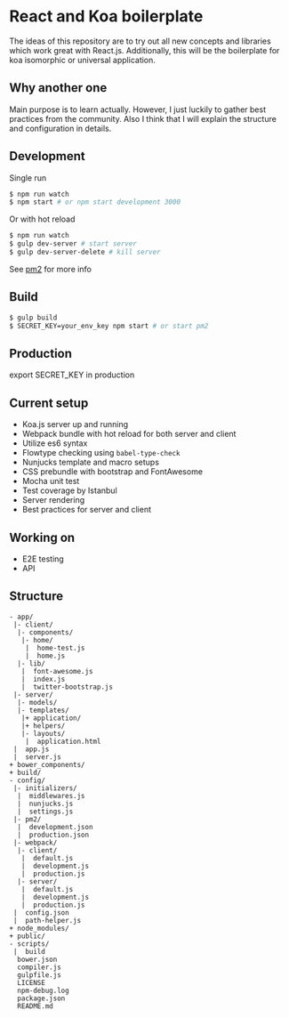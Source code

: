 # React and Koa boilerplate

The ideas of this repository are to try out all new concepts and libraries which work great with React.js.
Additionally, this will be the boilerplate for koa isomorphic or universal application.

## Why another one

Main purpose is to learn actually. However, I just luckily to gather best practices from the community.
Also I think that I will explain the structure and configuration in details.

## Development

Single run

```bash
$ npm run watch
$ npm start # or npm start development 3000
```

Or with hot reload

```bash
$ npm run watch
$ gulp dev-server # start server
$ gulp dev-server-delete # kill server
```

See [pm2](https://github.com/Unitech/pm2) for more info

## Build

```bash
$ gulp build
$ SECRET_KEY=your_env_key npm start # or start pm2
```

## Production

export SECRET_KEY in production

## Current setup
- Koa.js server up and running
- Webpack bundle with hot reload for both server and client
- Utilize es6 syntax
- Flowtype checking using `babel-type-check`
- Nunjucks template and macro setups
- CSS prebundle with bootstrap and FontAwesome
- Mocha unit test
- Test coverage by Istanbul
- Server rendering
- Best practices for server and client

## Working on
- E2E testing
- API

## Structure

```
- app/
 |- client/
  |- components/
   |- home/
    |  home-test.js
    |  home.js
  |- lib/
   |  font-awesome.js
   |  index.js
   |  twitter-bootstrap.js
 |- server/
  |- models/
  |- templates/
   |+ application/
   |+ helpers/
   |- layouts/
    |  application.html
 |  app.js
 |  server.js
+ bower_components/
+ build/
- config/
 |- initializers/
  |  middlewares.js
  |  nunjucks.js
  |  settings.js
 |- pm2/
  |  development.json
  |  production.json
 |- webpack/
  |- client/
   |  default.js
   |  development.js
   |  production.js
  |- server/
   |  default.js
   |  development.js
   |  production.js
 |  config.json
 |  path-helper.js
+ node_modules/
+ public/
- scripts/
 |  build
  bower.json
  compiler.js
  gulpfile.js
  LICENSE
  npm-debug.log
  package.json
  README.md
```
